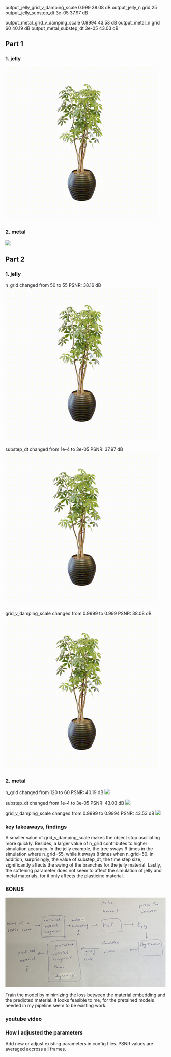 output_jelly_grid_v_damping_scale 0.999 38.08 dB
output_jelly_n grid 25 
output_jelly_substep_dt 3e-05 37.97 dB

output_metal_grid_v_damping_scale 0.9994 43.53 dB
output_metal_n grid 60 40.19 dB
output_metal_substep_dt 3e-05 43.03 dB

## Part 1

### 1. jelly
<img src="gifs/output_jelly_default.gif"/>

### 2. metal
<img src="gifs/output_metal_default.gif"/>

## Part 2

### 1. jelly
n_grid changed from 50 to 55
PSNR: 38.16 dB
<img src="gifs/output_jelly_n_grid_55.gif"/>

substep_dt changed from 1e-4 to 3e-05
PSNR: 37.97 dB
<img src="gifs/output_jelly_substep_dt_3e-05.gif"/>

grid_v_damping_scale changed from 0.9999 to 0.999
PSNR: 38.08 dB
<img src="gifs/output_jelly_grid_v_damping_scale_0.999.gif"/>

### 2. metal
n_grid changed from 120 to 60
PSNR: 40.19 dB
<img src="gifs/output_metal_ngrid_60.gif"/>

substep_dt changed from 1e-4 to 3e-05
PSNR: 43.03 dB
<img src="gifs/output_metal_substep_dt_3e-05.gif"/>

grid_v_damping_scale changed from 0.9999 to 0.9994
PSNR: 43.53 dB
<img src="gifs/output_metal_grid_v_damping_scale_0.9994.gif"/>

### key takeaways, findings

A smaller value of grid_v_damping_scale makes the object stop oscillating more quickly. Besides, a larger value of n_grid contributes to higher simulation accuracy. In the jelly example, the tree sways 9 times in the simulation where n_grid=55, while it sways 8 times when n_grid=50. In addition, surprisingly, the value of substep_dt, the time step size, significantly affects the swing of the branches for the jelly material. Lastly, the softening parameter does not seem to affect the simulation of jelly and metal materials, for it only affects the plasticine material.

### BONUS

<img src="pipeline.png"/>

Train the model by minimizing the loss between the material embedding and the predicted material. It looks feasible to me, for the pretained models needed in my pipeline seem to be existing work.

### youtube video


### How I adjusted the parameters
Add new or adjust existing parameters in config files. PSNR values are averaged accross all frames.












